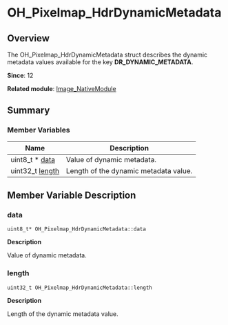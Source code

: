 # OH_Pixelmap_HdrDynamicMetadata


## Overview

The OH_Pixelmap_HdrDynamicMetadata struct describes the dynamic metadata values available for the key **DR_DYNAMIC_METADATA**.

**Since**: 12

**Related module**: [Image_NativeModule](_image___native_module.md)


## Summary


### Member Variables

| Name| Description| 
| -------- | -------- |
| uint8_t \* [data](#data) | Value of dynamic metadata. | 
| uint32_t [length](#length) | Length of the dynamic metadata value. | 


## Member Variable Description


### data

```
uint8_t* OH_Pixelmap_HdrDynamicMetadata::data
```

**Description**

Value of dynamic metadata.


### length

```
uint32_t OH_Pixelmap_HdrDynamicMetadata::length
```

**Description**

Length of the dynamic metadata value.
